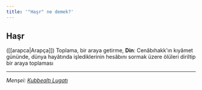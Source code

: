 ```yaml
---
title: '"Haşr" ne demek?'
---
```


## Haşr
([[arapca|Arapça]]) Toplama, bir araya getirme, **Din**: Cenâbıhakk'ın kıyâmet gününde, dünya hayâtında işlediklerinin hesâbını sormak üzere ölüleri diriltip bir araya toplaması

---
*Menşei: [Kubbealtı Lugatı](https://www.lugatim.com/s/Haşir)*